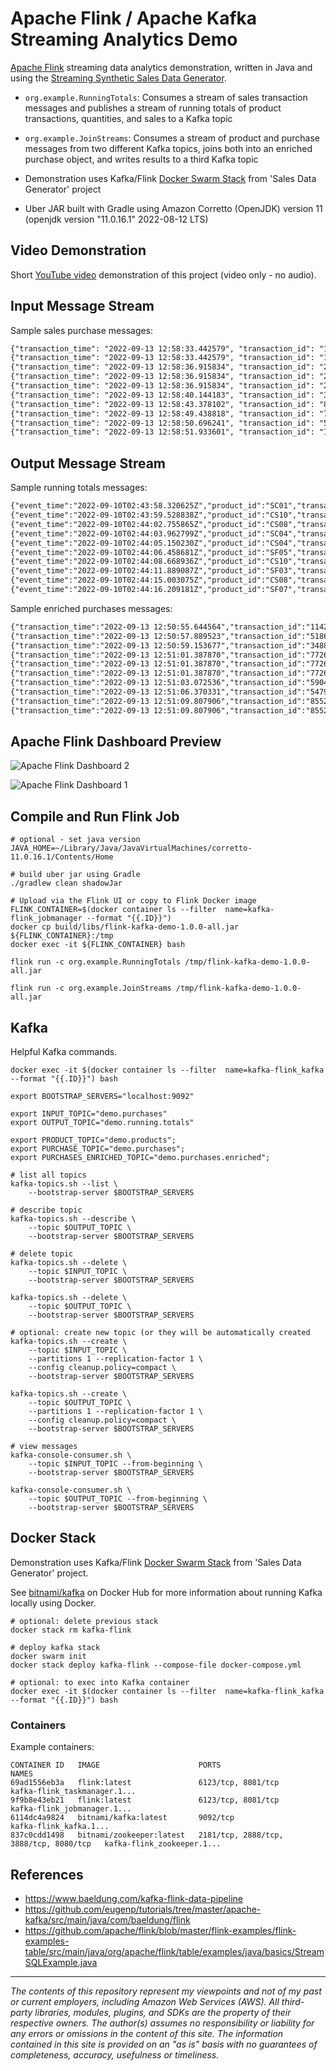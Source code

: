 # Apache Flink / Apache Kafka Streaming Analytics Demo

[Apache Flink](https://flink.apache.org/) streaming data analytics demonstration, written in Java and
using the [Streaming Synthetic Sales Data Generator](https://github.com/garystafford/streaming-sales-generator). 

* `org.example.RunningTotals`: Consumes a stream of sales transaction messages and publishes a stream of running totals of product transactions, quantities, and sales to a Kafka topic
* `org.example.JoinStreams`: Consumes a stream of product and purchase messages from two different Kafka topics, joins both into an enriched purchase object, and writes results to a third Kafka topic

* Demonstration uses
  Kafka/Flink [Docker Swarm Stack](https://github.com/garystafford/streaming-sales-generator/blob/main/docker-compose.yml)
  from 'Sales Data Generator' project

* Uber JAR built with Gradle using Amazon Corretto (OpenJDK) version 11 (openjdk version "11.0.16.1" 2022-08-12 LTS)

## Video Demonstration

Short [YouTube video](https://youtu.be/ja0M_2zdbfs) demonstration of this project (video only - no audio).

## Input Message Stream

Sample sales purchase messages:

```txt
{"transaction_time": "2022-09-13 12:58:33.442579", "transaction_id": "1102438156100296597", "product_id": "SC02", "price": 5.99, "quantity": 2, "is_member": false, "member_discount": 0.0, "add_supplements": false, "supplement_price": 0.0, "total_purchase": 11.98}
{"transaction_time": "2022-09-13 12:58:33.442579", "transaction_id": "1102438156100296597", "product_id": "SF05", "price": 5.99, "quantity": 2, "is_member": false, "member_discount": 0.0, "add_supplements": false, "supplement_price": 0.0, "total_purchase": 11.98}
{"transaction_time": "2022-09-13 12:58:36.915834", "transaction_id": "2883033696701592101", "product_id": "SC04", "price": 5.99, "quantity": 1, "is_member": false, "member_discount": 0.0, "add_supplements": false, "supplement_price": 0.0, "total_purchase": 5.99}
{"transaction_time": "2022-09-13 12:58:36.915834", "transaction_id": "2883033696701592101", "product_id": "CS01", "price": 4.99, "quantity": 1, "is_member": false, "member_discount": 0.0, "add_supplements": false, "supplement_price": 0.0, "total_purchase": 4.99}
{"transaction_time": "2022-09-13 12:58:36.915834", "transaction_id": "2883033696701592101", "product_id": "CS09", "price": 4.99, "quantity": 1, "is_member": false, "member_discount": 0.0, "add_supplements": false, "supplement_price": 0.0, "total_purchase": 4.99}
{"transaction_time": "2022-09-13 12:58:40.144183", "transaction_id": "3818951251710853699", "product_id": "IS03", "price": 5.49, "quantity": 1, "is_member": false, "member_discount": 0.0, "add_supplements": false, "supplement_price": 0.0, "total_purchase": 5.49}
{"transaction_time": "2022-09-13 12:58:43.378102", "transaction_id": "8423291927238665701", "product_id": "SC04", "price": 5.99, "quantity": 1, "is_member": false, "member_discount": 0.0, "add_supplements": false, "supplement_price": 0.0, "total_purchase": 5.99}
{"transaction_time": "2022-09-13 12:58:49.438818", "transaction_id": "7801537351341225872", "product_id": "SF06", "price": 5.99, "quantity": 2, "is_member": false, "member_discount": 0.0, "add_supplements": false, "supplement_price": 0.0, "total_purchase": 11.98}
{"transaction_time": "2022-09-13 12:58:50.696241", "transaction_id": "5463447061814429579", "product_id": "SF07", "price": 5.99, "quantity": 1, "is_member": true, "member_discount": 0.1, "add_supplements": true, "supplement_price": 1.99, "total_purchase": 7.18}
{"transaction_time": "2022-09-13 12:58:51.933601", "transaction_id": "1037974254425034387", "product_id": "IS02", "price": 5.49, "quantity": 2, "is_member": true, "member_discount": 0.1, "add_supplements": false, "supplement_price": 0.0, "total_purchase": 9.88}
```

## Output Message Stream

Sample running totals messages:

```txt
{"event_time":"2022-09-10T02:43:58.320625Z","product_id":"SC01","transactions":35,"quantities":47,"sales":316.90}
{"event_time":"2022-09-10T02:43:59.528838Z","product_id":"CS10","transactions":23,"quantities":30,"sales":168.78}
{"event_time":"2022-09-10T02:44:02.755865Z","product_id":"CS08","transactions":64,"quantities":70,"sales":358.79}
{"event_time":"2022-09-10T02:44:03.962799Z","product_id":"SC04","transactions":52,"quantities":65,"sales":432.06}
{"event_time":"2022-09-10T02:44:05.150230Z","product_id":"CS04","transactions":22,"quantities":27,"sales":135.70}
{"event_time":"2022-09-10T02:44:06.458681Z","product_id":"SF05","transactions":36,"quantities":44,"sales":301.12}
{"event_time":"2022-09-10T02:44:08.668936Z","product_id":"CS10","transactions":24,"quantities":31,"sales":173.77}
{"event_time":"2022-09-10T02:44:11.889087Z","product_id":"SF03","transactions":22,"quantities":26,"sales":175.42}
{"event_time":"2022-09-10T02:44:15.003075Z","product_id":"CS08","transactions":65,"quantities":71,"sales":365.07}
{"event_time":"2022-09-10T02:44:16.209181Z","product_id":"SF07","transactions":51,"quantities":62,"sales":426.45}
```

Sample enriched purchases messages:

```txt
{"transaction_time":"2022-09-13 12:50:55.644564","transaction_id":"1142152017802750696","product_id":"CS06","product_category":"Classic Smoothies","product_name":"Blimey Limey","product_size":"24 oz.","product_cogs":1.50,"product_price":4.99,"contains_fruit":true,"contains_veggies":false,"contains_nuts":false,"contains_caffeine":false,"purchase_price":4.99,"purchase_quantity":1,"is_member":false,"member_discount":0.00,"add_supplements":false,"supplement_price":0.00,"total_purchase":4.99}
{"transaction_time":"2022-09-13 12:50:57.889523","transaction_id":"5186286335839079216","product_id":"SF06","product_category":"Superfoods Smoothies","product_name":"Get Up and Goji","product_size":"24 oz.","product_cogs":2.10,"product_price":5.99,"contains_fruit":true,"contains_veggies":true,"contains_nuts":false,"contains_caffeine":false,"purchase_price":5.99,"purchase_quantity":1,"is_member":true,"member_discount":0.10,"add_supplements":false,"supplement_price":0.00,"total_purchase":5.39}
{"transaction_time":"2022-09-13 12:50:59.153677","transaction_id":"3488041191398632204","product_id":"SF04","product_category":"Superfoods Smoothies","product_name":"Pomegranate Plunge","product_size":"24 oz.","product_cogs":2.10,"product_price":5.99,"contains_fruit":true,"contains_veggies":false,"contains_nuts":false,"contains_caffeine":false,"purchase_price":5.99,"purchase_quantity":1,"is_member":false,"member_discount":0.00,"add_supplements":false,"supplement_price":0.00,"total_purchase":5.99}
{"transaction_time":"2022-09-13 12:51:01.387870","transaction_id":"77267280375192969","product_id":"CS03","product_category":"Classic Smoothies","product_name":"Paradise Point","product_size":"24 oz.","product_cogs":1.50,"product_price":4.99,"contains_fruit":true,"contains_veggies":false,"contains_nuts":false,"contains_caffeine":false,"purchase_price":4.99,"purchase_quantity":2,"is_member":false,"member_discount":0.00,"add_supplements":false,"supplement_price":0.00,"total_purchase":9.98}
{"transaction_time":"2022-09-13 12:51:01.387870","transaction_id":"77267280375192969","product_id":"SC03","product_category":"Supercharged Smoothies","product_name":"Health Nut","product_size":"24 oz.","product_cogs":2.70,"product_price":5.99,"contains_fruit":false,"contains_veggies":false,"contains_nuts":true,"contains_caffeine":false,"purchase_price":5.99,"purchase_quantity":1,"is_member":false,"member_discount":0.00,"add_supplements":false,"supplement_price":0.00,"total_purchase":5.99}
{"transaction_time":"2022-09-13 12:51:01.387870","transaction_id":"77267280375192969","product_id":"IS04","product_category":"Indulgent Smoothies","product_name":"Mocha Madness","product_size":"24 oz.","product_cogs":2.20,"product_price":5.49,"contains_fruit":false,"contains_veggies":false,"contains_nuts":true,"contains_caffeine":true,"purchase_price":5.49,"purchase_quantity":1,"is_member":false,"member_discount":0.00,"add_supplements":false,"supplement_price":0.00,"total_purchase":5.49}
{"transaction_time":"2022-09-13 12:51:03.072536","transaction_id":"5904837887652070959","product_id":"IS01","product_category":"Indulgent Smoothies","product_name":"Bahama Mama","product_size":"24 oz.","product_cogs":2.20,"product_price":5.49,"contains_fruit":true,"contains_veggies":false,"contains_nuts":false,"contains_caffeine":false,"purchase_price":5.49,"purchase_quantity":1,"is_member":false,"member_discount":0.00,"add_supplements":false,"supplement_price":0.00,"total_purchase":5.49}
{"transaction_time":"2022-09-13 12:51:06.370331","transaction_id":"5479660984247512791","product_id":"SF06","product_category":"Superfoods Smoothies","product_name":"Get Up and Goji","product_size":"24 oz.","product_cogs":2.10,"product_price":5.99,"contains_fruit":true,"contains_veggies":true,"contains_nuts":false,"contains_caffeine":false,"purchase_price":5.99,"purchase_quantity":1,"is_member":false,"member_discount":0.00,"add_supplements":true,"supplement_price":1.99,"total_purchase":7.98}
{"transaction_time":"2022-09-13 12:51:09.807906","transaction_id":"8552032150877524327","product_id":"SF06","product_category":"Superfoods Smoothies","product_name":"Get Up and Goji","product_size":"24 oz.","product_cogs":2.10,"product_price":5.99,"contains_fruit":true,"contains_veggies":true,"contains_nuts":false,"contains_caffeine":false,"purchase_price":5.99,"purchase_quantity":3,"is_member":true,"member_discount":0.10,"add_supplements":false,"supplement_price":0.00,"total_purchase":16.17}
{"transaction_time":"2022-09-13 12:51:09.807906","transaction_id":"8552032150877524327","product_id":"SF05","product_category":"Superfoods Smoothies","product_name":"Caribbean C-Burst","product_size":"24 oz.","product_cogs":2.10,"product_price":5.99,"contains_fruit":true,"contains_veggies":false,"contains_nuts":false,"contains_caffeine":false,"purchase_price":5.99,"purchase_quantity":1,"is_member":true,"member_discount":0.10,"add_supplements":false,"supplement_price":0.00,"total_purchase":5.39}
```

## Apache Flink Dashboard Preview

![Apache Flink Dashboard 2](screengrabs/flink_dashboard2.png)

![Apache Flink Dashboard 1](screengrabs/flink_dashboard1.png)

## Compile and Run Flink Job

```shell
# optional - set java version
JAVA_HOME=~/Library/Java/JavaVirtualMachines/corretto-11.0.16.1/Contents/Home

# build uber jar using Gradle
./gradlew clean shadowJar

# Upload via the Flink UI or copy to Flink Docker image
FLINK_CONTAINER=$(docker container ls --filter  name=kafka-flink_jobmanager --format "{{.ID}}")
docker cp build/libs/flink-kafka-demo-1.0.0-all.jar ${FLINK_CONTAINER}:/tmp
docker exec -it ${FLINK_CONTAINER} bash

flink run -c org.example.RunningTotals /tmp/flink-kafka-demo-1.0.0-all.jar

flink run -c org.example.JoinStreams /tmp/flink-kafka-demo-1.0.0-all.jar
```

## Kafka

Helpful Kafka commands.

```shell
docker exec -it $(docker container ls --filter  name=kafka-flink_kafka --format "{{.ID}}") bash

export BOOTSTRAP_SERVERS="localhost:9092"

export INPUT_TOPIC="demo.purchases"
export OUTPUT_TOPIC="demo.running.totals"

export PRODUCT_TOPIC="demo.products";
export PURCHASE_TOPIC="demo.purchases";
export PURCHASES_ENRICHED_TOPIC="demo.purchases.enriched";

# list all topics
kafka-topics.sh --list \
    --bootstrap-server $BOOTSTRAP_SERVERS

# describe topic
kafka-topics.sh --describe \
    --topic $OUTPUT_TOPIC \
    --bootstrap-server $BOOTSTRAP_SERVERS

# delete topic
kafka-topics.sh --delete \
    --topic $INPUT_TOPIC \
    --bootstrap-server $BOOTSTRAP_SERVERS

kafka-topics.sh --delete \
    --topic $OUTPUT_TOPIC \
    --bootstrap-server $BOOTSTRAP_SERVERS

# optional: create new topic (or they will be automatically created
kafka-topics.sh --create \
    --topic $INPUT_TOPIC \
    --partitions 1 --replication-factor 1 \
    --config cleanup.policy=compact \
    --bootstrap-server $BOOTSTRAP_SERVERS

kafka-topics.sh --create \
    --topic $OUTPUT_TOPIC \
    --partitions 1 --replication-factor 1 \
    --config cleanup.policy=compact \
    --bootstrap-server $BOOTSTRAP_SERVERS

# view messages
kafka-console-consumer.sh \
    --topic $INPUT_TOPIC --from-beginning \
    --bootstrap-server $BOOTSTRAP_SERVERS

kafka-console-consumer.sh \
    --topic $OUTPUT_TOPIC --from-beginning \
    --bootstrap-server $BOOTSTRAP_SERVERS
```

## Docker Stack

Demonstration uses
Kafka/Flink [Docker Swarm Stack](https://github.com/garystafford/streaming-sales-generator/blob/main/docker-compose.yml)
from 'Sales Data Generator' project.

See [bitnami/kafka](https://hub.docker.com/r/bitnami/kafka) on Docker Hub for more information about running Kafka
locally using Docker.

```shell
# optional: delete previous stack
docker stack rm kafka-flink

# deploy kafka stack
docker swarm init
docker stack deploy kafka-flink --compose-file docker-compose.yml

# optional: to exec into Kafka container
docker exec -it $(docker container ls --filter  name=kafka-flink_kafka --format "{{.ID}}") bash
```

### Containers

Example containers:

```text
CONTAINER ID   IMAGE                      PORTS                                    NAMES
69ad1556eb3a   flink:latest               6123/tcp, 8081/tcp                       kafka-flink_taskmanager.1...
9f9b8e43eb21   flink:latest               6123/tcp, 8081/tcp                       kafka-flink_jobmanager.1...
6114dc4a9824   bitnami/kafka:latest       9092/tcp                                 kafka-flink_kafka.1...
837c0cdd1498   bitnami/zookeeper:latest   2181/tcp, 2888/tcp, 3888/tcp, 8080/tcp   kafka-flink_zookeeper.1...
```

## References

* <https://www.baeldung.com/kafka-flink-data-pipeline>
* <https://github.com/eugenp/tutorials/tree/master/apache-kafka/src/main/java/com/baeldung/flink>
* <https://github.com/apache/flink/blob/master/flink-examples/flink-examples-table/src/main/java/org/apache/flink/table/examples/java/basics/StreamSQLExample.java>
---

_The contents of this repository represent my viewpoints and not of my past or current employers, including Amazon Web
Services (AWS). All third-party libraries, modules, plugins, and SDKs are the property of their respective owners. The
author(s) assumes no responsibility or liability for any errors or omissions in the content of this site. The
information contained in this site is provided on an "as is" basis with no guarantees of completeness, accuracy,
usefulness or timeliness._
